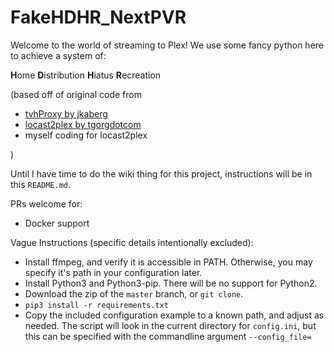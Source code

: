 # FakeHDHR_NextPVR


Welcome to the world of streaming to Plex! We use some fancy python here to achieve a system of:

**H**ome
**D**istribution
**H**iatus
**R**ecreation


(based off of original code from

  * [tvhProxy by jkaberg](https://github.com/jkaberg/tvhProxy)
  * [locast2plex by tgorgdotcom](https://github.com/tgorgdotcom/locast2plex)
  * myself coding for locast2plex

  )

Until I have time to do the wiki thing for this project, instructions will be in this `README.md`.

PRs welcome for:

* Docker support


Vague Instructions (specific details intentionally excluded):

* Install ffmpeg, and verify it is accessible in PATH. Otherwise, you may specify it's path in your configuration later.
* Install Python3 and Python3-pip. There will be no support for Python2.
* Download the zip of the `master` branch, or `git clone`.
* `pip3 install -r requirements.txt`
* Copy the included configuration example to a known path, and adjust as needed. The script will look in the current directory for `config.ini`, but this can be specified with the commandline argument `--config_file=`
